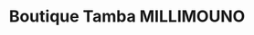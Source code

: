 ---
title: "Boutique Tamba MILLIMOUNO"
url: /koundou/boutique-tamba-millimouno/
shop: Lebensmittel
---